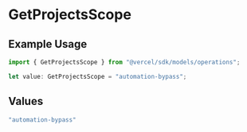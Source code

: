 # GetProjectsScope

## Example Usage

```typescript
import { GetProjectsScope } from "@vercel/sdk/models/operations";

let value: GetProjectsScope = "automation-bypass";
```

## Values

```typescript
"automation-bypass"
```